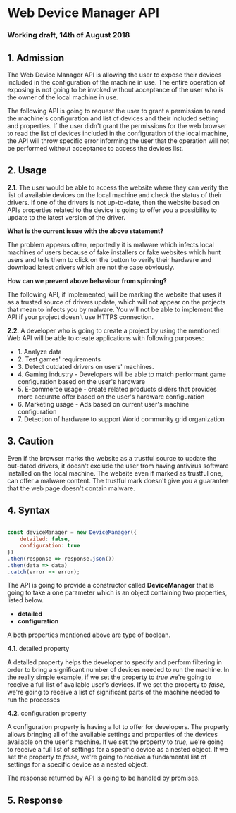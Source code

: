 # Web Device Manager API
### Working draft, 14th of August 2018

## 1. Admission
The Web Device Manager API is allowing the user to expose their devices included in the configuration of the machine in use.
The entire operation of exposing is not going to be invoked without acceptance of the user who is the owner of the local machine in use.

The following API is going to request the user to grant a permission to read the machine's configuration and list of devices and their included setting and properties. If the user didn't grant the permissions for the web browser to read the list of devices included in the configuration of the local machine, the API will throw specific error informing the user that the operation will not be performed without acceptance to access the devices list.

## 2. Usage
<b>2.1</b>. The user would be able to access the website where they can verify the list of available devices on the local machine and check the status of their drivers. If one of the drivers is not up-to-date, then the website based on APIs properties related to the device is going to offer you a possibility to update to the latest version of the driver. 

<b>What is the current issue with the above statement?</b>
<p>The problem appears often, reportedly it is malware which infects local machines of users because of fake installers or fake websites which hunt users and tells them to click on the button to verify their hardware and download latest drivers which are not the case obviously.</p>

<b>How can we prevent above behaviour from spinning?</b>
<p>The following API, if implemented, will be marking the website that uses it as a trusted source of drivers update, which will not appear on the projects that mean to infects you by malware. You will not be able to implement the API if your project doesn't use HTTPS connection.</p>

<b>2.2</b>. A developer who is going to create a project by using the mentioned Web API will be able to create applications with following purposes:
<ul>
  <li>1. Analyze data</li>
  <li>2. Test games' requirements</li>
  <li>3. Detect outdated drivers on users' machines.</li>
  <li>4. Gaming industry - Developers will be able to match performant game configuration based on the user's hardware</li>
  <li>5. E-commerce usage - create related products sliders that provides more accurate offer based on the user's hardware configuration</li>
  <li>6. Marketing usage - Ads based on current user's machine configuration</li>
  <li>7. Detection of hardware to support World community grid organization</li>
</ul>

## 3. Caution
<p>Even if the browser marks the website as a trustful source to update the out-dated drivers, it doesn't exclude the user from having antivirus software installed on the local machine. The website even if marked as trustful one, can offer a malware content. The trustful mark doesn't give you a guarantee that the web page doesn't contain malware.</p>


## 4. Syntax
``` JavaScript

const deviceManager = new DeviceManager({
    detailed: false,
    configuration: true
})
.then(response => response.json())
.then(data => data)
.catch(error => error);

```
<p>The API is going to provide a constructor called <b>DeviceManager</b> that is going to take a one parameter which is an object containing two properties, listed below.</p>
<ul>
  <li><b>detailed</b></li>
  <li><b>configuration</b></li>
</ul>

<p>A both properties mentioned above are type of boolean.</p>
<p><b>4.1</b>. detailed property</p>
<p>A detailed property helps the developer to specify and perform filtering in order to bring a significant number of devices needed to run the machine. In the really simple example, if we set the property to <i>true</i> we're going to receive a full list of available user's devices. If we set the property to <i>false</i>, we're going to receive a list of significant parts of the machine needed to run the processes</p>

<p><b>4.2</b>. configuration property</p>
<p>A configuration property is having a lot to offer for developers. The property allows bringing all of the available settings and properties of the devices available on the user's machine. If we set the property to <i>true</i>, we're going to receive a full list of settings for a specific device as a nested object. If we set the property to <i>false</i>, we're going to receive a fundamental list of settings for a specific device as a nested object.</p>

<p>The response returned by API is going to be handled by promises.</p>

## 5. Response
